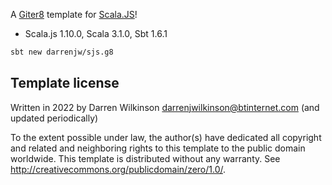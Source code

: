 A [Giter8](http://www.foundweekends.org/giter8/) template for [Scala.JS](https://www.scala-js.org/)!

* Scala.js 1.10.0, Scala 3.1.0, Sbt 1.6.1

```bash
sbt new darrenjw/sjs.g8
```

Template license
----------------
Written in 2022 by Darren Wilkinson darrenjwilkinson@btinternet.com (and updated periodically)

To the extent possible under law, the author(s) have dedicated all copyright and related
and neighboring rights to this template to the public domain worldwide.
This template is distributed without any warranty. See <http://creativecommons.org/publicdomain/zero/1.0/>.

[g8]: http://www.foundweekends.org/giter8/
